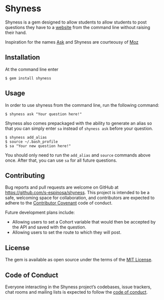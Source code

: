# Shyness

Shyness is a gem designed to allow students to allow students to post questions they have to a [website](https://stark-oasis-58079.herokuapp.com/questions) from the command line without raising their hand.

Inspiration for the names [Ask](https://github.com/s-espinosa/ask) and Shyness are courteousy of [Moz](https://www.youtube.com/watch?v=zoo9Vu1a9bU)

## Installation

At the command line enter

```
$ gem install shyness
```

## Usage

In order to use shyness from the command line, run the following command:

```
$ shyness ask "Your question here!"
```

Shyness also comes prepackaged with the ability to generate an alias so that you can simply enter `sa` instead of `shyness ask` before your question.

```
$ shyness add_alias
$ source ~/.bash_profile
$ sa "Your new question here!"
```

You should only need to run the `add_alias` and `source` commands above once. After that, you can use `sa` for all future questions.

## Contributing

Bug reports and pull requests are welcome on GitHub at https://github.com/s-espinosa/shyness. This project is intended to be a safe, welcoming space for collaboration, and contributors are expected to adhere to the [Contributor Covenant](http://contributor-covenant.org) code of conduct.

Future development plans include:

* Allowing users to set a Cohort variable that would then be accepted by the API and saved with the question.
* Allowing users to set the route to which they will post.

## License

The gem is available as open source under the terms of the [MIT License](https://opensource.org/licenses/MIT).

## Code of Conduct

Everyone interacting in the Shyness project’s codebases, issue trackers, chat rooms and mailing lists is expected to follow the [code of conduct](https://github.com/[USERNAME]/shyness/blob/master/CODE_OF_CONDUCT.md).
